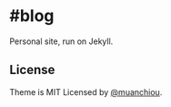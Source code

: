 # #blog

Personal site, run on Jekyll.

## License

Theme is MIT Licensed by [@muanchiou](http://twitter.com/muanchiou). 
